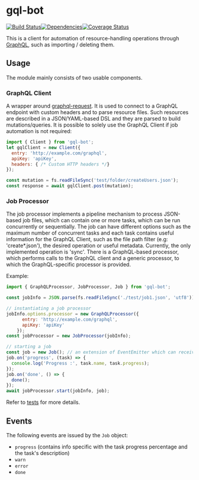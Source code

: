 # gql-bot

<img src="http://img.shields.io/npm/v/%40restorecommerce%2Fgql%2Dbot.svg?style=flat-square" alt="">[![Build Status][build]](https://travis-ci.org/restorecommerce/gql-bot?branch=master)[![Dependencies][depend]](https://david-dm.org/restorecommerce/gql-bot)[![Coverage Status][cover]](https://coveralls.io/github/restorecommerce/gql-bot?branch=master)

[version]: http://img.shields.io/npm/v/gql-bot.svg?style=flat-square
[build]: http://img.shields.io/travis/restorecommerce/gql-bot/master.svg?style=flat-square
[depend]: https://img.shields.io/david/restorecommerce/gql-bot.svg?style=flat-square
[cover]: http://img.shields.io/coveralls/restorecommerce/gql-bot/master.svg?style=flat-square

This is a client for automation of resource-handling operations through [GraphQL](http://graphql.org/), such as importing / deleting them.

## Usage

The module mainly consists of two usable components.

### GraphQL Client

A wrapper around [graphql-request](https://github.com/graphcool/graphql-request). It is used to connect to a GraphQL endpoint with custom headers and to parse resource files. Such resources are described in a JSON/YAML-based DSL and they are parsed to build mutations/queries. 
It is possible to solely use the GraphQL Client if job automation is not required:

```js
import { Client } from 'gql-bot';
let gqlClient = new Client({
  entry: 'http://example.com/graphql',
  apiKey: 'apiKey',
  headers: { /* Custom HTTP headers */}
});

const mutation = fs.readFileSync('test/folder/createUsers.json');
const response = await gqlClient.post(mutation);
```

### Job Processor

The job processor implements a pipeline mechanism to process JSON-based job files, which can contain one or more tasks, which can be run concurrently or sequentially. The job can have different options such as the maximum number of concurrent tasks and each task contains useful information for the GraphQL Client, such as the file path filter (e.g: 'create*.json'), the desired operation or useful metadata. Currently, the only implemented operation is 'sync'.
There is a GraphQL-based processor, which performs calls to the GraphQL client and a generic processor, to which the GraphQL-specific processor is provided. 

Example:

```js
import { GraphQLProcessor, JobProcessor, Job } from 'gql-bot';

const jobInfo = JSON.parse(fs.readFileSync('./test/job1.json', 'utf8'));

// instantiating a job processor
jobInfo.options.processor = new GraphQLProcessor({
      entry: 'http://example.com/graphql',
      apiKey: 'apiKey'
    });
const jobProcessor = new JobProcessor(jobInfo);

// starting a job
const job = new Job(); // an extension of EventEmitter which can receive job-related options
job.on('progress', (task) => {
  console.log('Progress :', task.name, task.progress);
});
job.on('done', () => {
  done();
});
await jobProcessor.start(jobInfo, job);
```

Refer to [tests](test/) for more details.

## Events

The following events are issued by the `Job` object:
- `progress` (contains info specific with the task progress percentage and the task's description)
- `warn`
- `error`
- `done`
